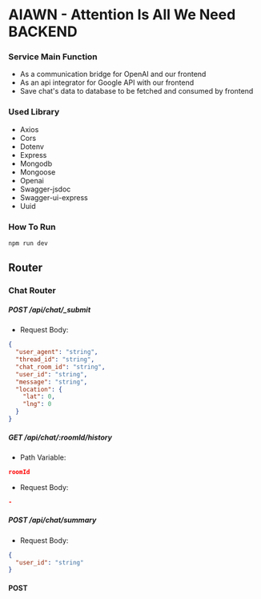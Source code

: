 # AIAWN - Attention Is All We Need BACKEND

### Service Main Function

- As a communication bridge for OpenAI and our frontend
- As an api integrator for Google API with our frontend
- Save chat's data to database to be fetched and consumed by frontend

### Used Library

- Axios
- Cors
- Dotenv
- Express
- Mongodb
- Mongoose
- Openai
- Swagger-jsdoc 
- Swagger-ui-express
- Uuid

### How To Run
```console
npm run dev
```

## Router

### Chat Router

##### POST /api/chat/_submit
- Request Body:

```json
{
  "user_agent": "string",
  "thread_id": "string",
  "chat_room_id": "string",
  "user_id": "string",
  "message": "string",
  "location": {
    "lat": 0,
    "lng": 0
  }
}
```

##### GET /api/chat/:roomId/history
- Path Variable:
```json
roomId
```

- Request Body:
```json
-
```


##### POST /api/chat/summary
- Request Body:
```json
{
  "user_id": "string"
}
```

#### POST 